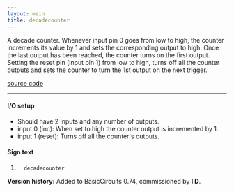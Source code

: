 ```yaml
---
layout: main
title: decadecounter
---
```


A decade counter. Whenever input pin 0 goes from low to high, the counter increments its value by 1 and sets the corresponding output
to high. Once the last output has been reached, the counter turns on the first output.
Setting the reset pin (input pin 1) from low to high, turns off all the counter outputs and sets the counter to turn the 1st output on the next trigger.

[source code](https://github.com/eisental/BasicCircuits/blob/master/src/main/java/org/tal/basiccircuits/decadecounter.java)

* * *


#### I/O setup
- Should have 2 inputs and any number of outputs.
- input 0 (inc): When set to high the counter output is incremented by 1.
- input 1 (reset): Turns off all the counter's outputs.


#### Sign text
1. `   decadecounter   `

__Version history:__ Added to BasicCircuits 0.74, commissioned by __I D__.